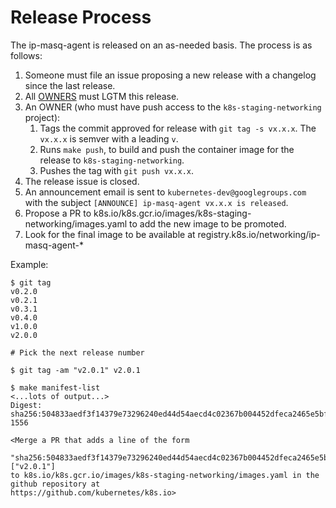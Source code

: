# Release Process

The ip-masq-agent is released on an as-needed basis. The process is as follows:

1. Someone must file an issue proposing a new release with a changelog since the last release.
1. All [OWNERS](OWNERS) must LGTM this release.
1. An OWNER (who must have push access to the `k8s-staging-networking` project):
    1. Tags the commit approved for release with `git tag -s vx.x.x`. The `vx.x.x` is semver with a leading `v`.
    1. Runs `make push`, to build and push the container image for the release to `k8s-staging-networking`.
    1. Pushes the tag with `git push vx.x.x`. 
1. The release issue is closed.
1. An announcement email is sent to `kubernetes-dev@googlegroups.com` with the subject `[ANNOUNCE] ip-masq-agent vx.x.x is released`.
1. Propose a PR to k8s.io/k8s.gcr.io/images/k8s-staging-networking/images.yaml to add the new image to be promoted.
1. Look for the final image to be available at registry.k8s.io/networking/ip-masq-agent-*

Example:

```
$ git tag
v0.2.0
v0.2.1
v0.3.1
v0.4.0
v1.0.0
v2.0.0

# Pick the next release number

$ git tag -am "v2.0.1" v2.0.1

$ make manifest-list
<...lots of output...>
Digest: sha256:504833aedf3f14379e73296240ed44d54aecd4c02367b004452dfeca2465e5bf 1556

<Merge a PR that adds a line of the form
  "sha256:504833aedf3f14379e73296240ed44d54aecd4c02367b004452dfeca2465e5bf": ["v2.0.1"]
to k8s.io/k8s.gcr.io/images/k8s-staging-networking/images.yaml in the github repository at
https://github.com/kubernetes/k8s.io>
```

